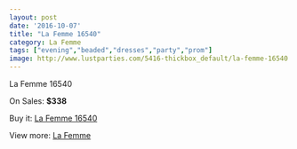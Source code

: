 ```yaml
---
layout: post
date: '2016-10-07'
title: "La Femme 16540"
category: La Femme
tags: ["evening","beaded","dresses","party","prom"]
image: http://www.lustparties.com/5416-thickbox_default/la-femme-16540.jpg
---
```

La Femme 16540

On Sales: **$338**
<a href="https://www.lustparties.com/en/la-femme/1811-la-femme-16540.html"><amp-img layout="responsive" width="600" height="600" src="//www.lustparties.com/5416-thickbox_default/la-femme-16540.jpg" alt="La Femme 16540 0" /></a>
<a href="https://www.lustparties.com/en/la-femme/1811-la-femme-16540.html"><amp-img layout="responsive" width="600" height="600" src="//www.lustparties.com/5417-thickbox_default/la-femme-16540.jpg" alt="La Femme 16540 1" /></a>

Buy it: [La Femme 16540](https://www.lustparties.com/en/la-femme/1811-la-femme-16540.html "La Femme 16540")

View more: [La Femme](https://www.lustparties.com/en/4-la-femme "La Femme")